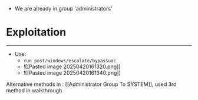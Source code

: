 - We are already in group 'administrators'

# Exploitation
---
- Use:
	- `run post/windows/escalate/bypassuac`
	- ![[Pasted image 20250420161320.png]]
	- ![[Pasted image 20250420161340.png]]

Alternative methods in : [[Administrator Group To SYSTEM]], used 3rd method in walkthrough